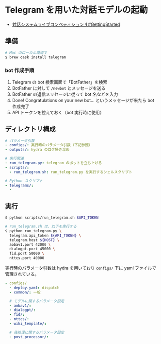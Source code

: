 # Telegram を用いた対話モデルの起動

- [対話システムライブコンペティション４#GettingStarted](https://dialog-system-live-competition.github.io/dslc4/gettingstart.html)

## 準備

```bash
# Mac のローカル環境で
$ brew cask install telegram
```

### bot 作成手順

1. Telegram の bot 検索画面で「BotFather」を検索
2. BotFather に対して `/newbot` とメッセージを送る
3. BotFather の返信メッセージに従って bot 名などを入力
4. Done! Congratulations on your new bot... というメッセージが来たら bot 作成完了
5. API トークンを控えておく（bot 実行時に使用）


## ディレクトリ構成

```yaml
# パラメータ引数
- configs/: 実行時のパラメータ引数（下記参照）
- outputs/: hydra のログ掃き溜め

# 実行関連
- run_telegram.py: telegram のボットを立ち上げる
- scripts/:
  - run_telegram.sh: run_telegram.py を実行するシェルスクリプト

# Python スクリプト
- telegrams/:
  - 
```


## 実行

```bash
$ python scripts/run_telegram.sh $API_TOKEN

# run_telegram.sh は、以下を実行する
$ python run_telegram.py \
  telegram.api_token ${API_TOKEN} \
  telegram.host ${HOST} \
  aobav1.port 42000 \
  dialogpt.port 45000 \
  fid.port 50000 \
  nttcs.port 40000
```

実行時のパラメータ引数は hydra を用いており `configs/` 下に yaml ファイルで管理されている。

```yaml
- configs/
  - deploy.yaml: dispatch
  - common/: 一般

  # モデルに関するパラメータ設定
  - aobav1/:
  - dialogpt/:
  - fid/:
  - nttcs/:
  - wiki_template/:

  # 後処理に関するパラメータ設定
  - post_processor/:
```
